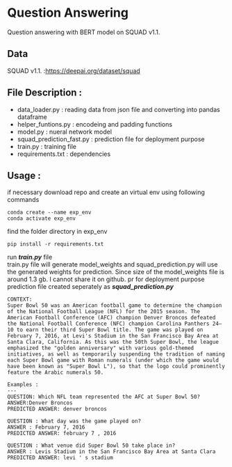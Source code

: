 # Question Answering

Question answering with BERT model on SQUAD v1.1.

Data
----
SQUAD v1.1. :https://deepai.org/dataset/squad

File Description :
----
- data_loader.py : reading data from json file and converting into pandas dataframe
- helper_funtions.py : encodeing and padding functions
- model.py : nueral network model
- squad_prediction_fast.py : prediction file for deployment purpose 
- train.py : training file 
- requirements.txt : dependencies 


Usage :
----
if necessary download repo and create an virtual env using following commands 
```
conda create --name exp_env
conda activate exp_env
```
find the folder directory in exp_env
```
pip install -r requirements.txt 
```
run ***train.py*** file 
<br/>
train.py file will generate model_weights and squad_prediction.py will use the generated weights for prediction. Since size of the model_weights file is around 1.3 gb. I cannot share it on github.
pr
for deployment purpose prediction file created seperately as ***squad_prediction.py***

```
CONTEXT:
Super Bowl 50 was an American football game to determine the champion of the National Football League (NFL) for the 2015 season. The American Football Conference (AFC) champion Denver Broncos defeated the National Football Conference (NFC) champion Carolina Panthers 24–10 to earn their third Super Bowl title. The game was played on February 7, 2016, at Levi's Stadium in the San Francisco Bay Area at Santa Clara, California. As this was the 50th Super Bowl, the league emphasized the "golden anniversary" with various gold-themed initiatives, as well as temporarily suspending the tradition of naming each Super Bowl game with Roman numerals (under which the game would have been known as "Super Bowl L"), so that the logo could prominently feature the Arabic numerals 50.

Examples :
---
QUESTION: Which NFL team represented the AFC at Super Bowl 50?  
ANSWER:Denver Broncos  
PREDICTED ANSWER: denver broncos

QUESTION : What day was the game played on?
ANSWER : February 7, 2016
PREDICTED ANSWER: february 7 , 2016

QUESTION : What venue did Super Bowl 50 take place in?
ANSWER : Levis Stadium in the San Francisco Bay Area at Santa Clara
PREDICTED ANSWER: levi ' s stadium
```
